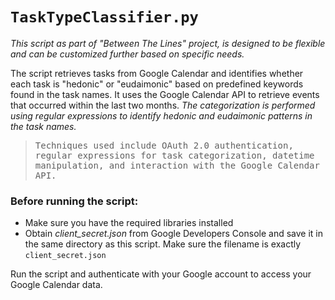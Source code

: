 # `TaskTypeClassifier.py`
*This script as part of "Between The Lines" project, is designed to be flexible and can be customized further based on specific needs.*

The script retrieves tasks from Google Calendar and identifies whether each task is "hedonic" or "eudaimonic" based on predefined keywords found in the task names. It uses the Google Calendar
API to retrieve events that occurred within the last two months. *The categorization is performed using regular expressions to identify hedonic and eudaimonic patterns in the task names.*

> <samp>Techniques used include OAuth 2.0 authentication, regular expressions for task categorization,
datetime manipulation, and interaction with the Google Calendar API.</samp>

### Before running the script:
- Make sure you have the required libraries installed
- Obtain *client_secret.json* from Google Developers Console and save it in the same directory as this script. Make sure the filename is exactly `client_secret.json`

Run the script and authenticate with your Google account to access your Google Calendar data.
